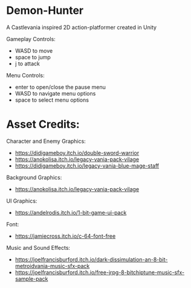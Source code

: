 # Demon-Hunter
A Castlevania inspired 2D action-platformer created in Unity

Gameplay Controls:
- WASD to move
- space to jump
- j to attack

Menu Controls:
- enter to open/close the pause menu
- WASD to navigate menu options
- space to select menu options

# Asset Credits:
Character and Enemy Graphics:
- https://didigameboy.itch.io/double-sword-warrior
- https://anokolisa.itch.io/legacy-vania-pack-vilage
- https://didigameboy.itch.io/legacy-vania-blue-mage-staff

Background Graphics:
- https://anokolisa.itch.io/legacy-vania-pack-vilage

UI Graphics:
- https://andelrodis.itch.io/1-bit-game-ui-pack

Font:
- https://jamiecross.itch.io/c-64-font-free

Music and Sound Effects:
- https://joelfrancisburford.itch.io/dark-dissimulation-an-8-bit-metroidvania-music-sfx-pack
- https://joelfrancisburford.itch.io/free-jrpg-8-bitchiptune-music-sfx-sample-pack
